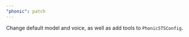 ```yaml
---
"phonic": patch
---
```


Change default model and voice, as well as add tools to `PhonicSTSConfig`.
